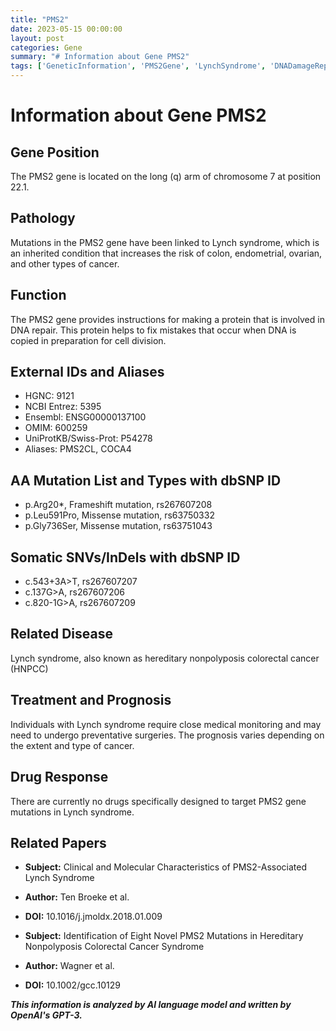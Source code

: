 ```yaml
---
title: "PMS2"
date: 2023-05-15 00:00:00
layout: post
categories: Gene
summary: "# Information about Gene PMS2"
tags: ['GeneticInformation', 'PMS2Gene', 'LynchSyndrome', 'DNADamageRepair', 'MutationTypes', 'MedicalMonitoring', 'Prognosis', 'DrugDevelopment']
---
```


# Information about Gene PMS2

## Gene Position
The PMS2 gene is located on the long (q) arm of chromosome 7 at position 22.1.

## Pathology
Mutations in the PMS2 gene have been linked to Lynch syndrome, which is an inherited condition that increases the risk of colon, endometrial, ovarian, and other types of cancer.

## Function
The PMS2 gene provides instructions for making a protein that is involved in DNA repair. This protein helps to fix mistakes that occur when DNA is copied in preparation for cell division.

## External IDs and Aliases
- HGNC: 9121
- NCBI Entrez: 5395
- Ensembl: ENSG00000137100
- OMIM: 600259
- UniProtKB/Swiss-Prot: P54278
- Aliases: PMS2CL, COCA4

## AA Mutation List and Types with dbSNP ID
- p.Arg20*, Frameshift mutation, rs267607208
- p.Leu591Pro, Missense mutation, rs63750332
- p.Gly736Ser, Missense mutation, rs63751043

## Somatic SNVs/InDels with dbSNP ID
- c.543+3A>T, rs267607207
- c.137G>A, rs267607206
- c.820-1G>A, rs267607209

## Related Disease
Lynch syndrome, also known as hereditary nonpolyposis colorectal cancer (HNPCC)

## Treatment and Prognosis
Individuals with Lynch syndrome require close medical monitoring and may need to undergo preventative surgeries. The prognosis varies depending on the extent and type of cancer.

## Drug Response
There are currently no drugs specifically designed to target PMS2 gene mutations in Lynch syndrome.

## Related Papers
- **Subject:** Clinical and Molecular Characteristics of PMS2-Associated Lynch Syndrome
- **Author:** Ten Broeke et al.
- **DOI:** 10.1016/j.jmoldx.2018.01.009

- **Subject:** Identification of Eight Novel PMS2 Mutations in Hereditary Nonpolyposis Colorectal Cancer Syndrome
- **Author:** Wagner et al.
- **DOI:** 10.1002/gcc.10129

**_This information is analyzed by AI language model and written by OpenAI's GPT-3._**